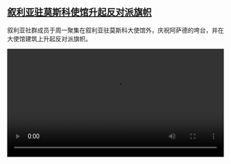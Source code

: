 <!--1734020225000-->
[叙利亚驻莫斯科使馆升起反对派旗帜](https://www.dw.com/zh/%E5%8F%99%E5%88%A9%E4%BA%9A%E9%A9%BB%E8%8E%AB%E6%96%AF%E7%A7%91%E4%BD%BF%E9%A6%86%E5%8D%87%E8%B5%B7%E5%8F%8D%E5%AF%B9%E6%B4%BE%E6%97%97%E5%B8%9C/a-71010145)
------

<p>叙利亚社群成员于周一聚集在叙利亚驻莫斯科大使馆外，庆祝阿萨德的垮台，并在大使馆建筑上升起反对派旗帜。</small></p><video src="https://tvdownloaddw-a.akamaihd.net/Events/mp4/vdt_zh/2024/dwvgchi241210_newschi241210_syriamoscow-ltr-_01imw_AVC_1280x720.mp4" controls style="width:100%"></video>
